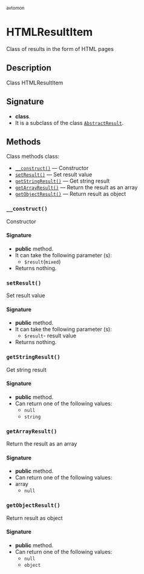 <small> avtomon </small>

HTMLResultItem
==============

Class of results in the form of HTML pages

Description
-----------

Class HTMLResultItem

Signature
---------

- **class**.
- It is a subclass of the class [`AbstractResult`](../avtomon/AbstractResult.md).

Methods
-------

Class methods class:

  - [`__construct()`](#__construct) &mdash; Constructor
  - [`setResult()`](#setResult) &mdash; Set result value
  - [`getStringResult()`](#getStringResult) &mdash; Get string result
  - [`getArrayResult()`](#getArrayResult) &mdash; Return the result as an array
  - [`getObjectResult()`](#getObjectResult) &mdash; Return result as object

### `__construct()`<a name="__construct"> </a>

Constructor

#### Signature

- **public** method.
- It can take the following parameter (s):
  - `$result`(`mixed`)
- Returns nothing.

### `setResult()`<a name="setResult"> </a>

Set result value

#### Signature

- **public** method.
- It can take the following parameter (s):
  - `$result`- result value
- Returns nothing.

### `getStringResult()`<a name="getStringResult"> </a>

Get string result

#### Signature

- **public** method.
- Can return one of the following values:
  - `null`
  - `string`

### `getArrayResult()`<a name="getArrayResult"> </a>

Return the result as an array

#### Signature

- **public** method.
- Can return one of the following values:
- array
  - `null`

### `getObjectResult()`<a name="getObjectResult"> </a>

Return result as object

#### Signature

- **public** method.
- Can return one of the following values:
  - `null`
  - `object`

